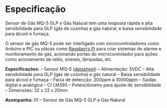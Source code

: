 # Especificação

Sensor de Gás MQ-5 GLP e Gás Natural tem uma resposta rápida e alta sensibilidade para GLP (gás de cozinha) e gás natural, e baixa sensibilidade para álcool e fumaça.

O sensor de gás MQ-5 pode ser interligado com microcontroladores como Arduino e PIC ou placas como [Raspberry Pi](https://www.filipeflop.com/categoria/raspberry-pi/placas-raspberry-pi/) para criar sistemas de alarme e monitoramento de gás, acionando portas do microcontrolador para ações como acionamento de relés, sirenes, lâmpadas, etc.

**Especificações:**
– Sensor MQ-5 ([datasheet](http://img.filipeflop.com/files/download/Sensor_de_gas_MQ-5.pdf))
– Alimentação: 5VDC
– Alta sensibilidade para GLP (gás de cozinha) e gás natural
– Baixa sensibilidade para álcool e fumaça
– Faixa de detecção: 200ppm à 10000ppm
– Saídas digital e analógica
– CI LM393
– Potenciômetro para ajuste de sensibilidade
– Dimensões: 32 x 22 x 20mm

**Acompanha:**
01 – Sensor de Gás MQ-5 GLP e Gás Natural

